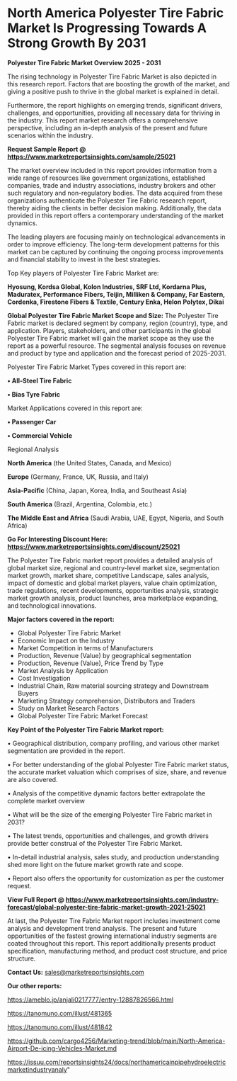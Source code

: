 # North America Polyester Tire Fabric Market Is Progressing Towards A Strong Growth By 2031

<Strong> Polyester Tire Fabric Market Overview 2025 - 2031</strong>

The rising technology in Polyester Tire Fabric Market is also depicted in this research report. Factors that are boosting the growth of the market, and giving a positive push to thrive in the global market is explained in detail.

Furthermore, the report highlights on emerging trends, significant drivers, challenges, and opportunities, providing all necessary data for thriving in the industry. This report market research offers a comprehensive perspective, including an in-depth analysis of the present and future scenarios within the industry.

<strong>Request Sample Report @ <a href=https://www.marketreportsinsights.com/sample/25021>https://www.marketreportsinsights.com/sample/25021</a></strong>

The market overview included in this report provides information from a wide range of resources like government organizations, established companies, trade and industry associations, industry brokers and other such regulatory and non-regulatory bodies. The data acquired from these organizations authenticate the Polyester Tire Fabric research report, thereby aiding the clients in better decision making. Additionally, the data provided in this report offers a contemporary understanding of the market dynamics.

The leading players are focusing mainly on technological advancements in order to improve efficiency. The long-term development patterns for this market can be captured by continuing the ongoing process improvements and financial stability to invest in the best strategies.

Top Key players of Polyester Tire Fabric Market are:

<strong>Hyosung, Kordsa Global, Kolon Industries, SRF Ltd, Kordarna Plus, Maduratex, Performance Fibers, Teijin, Milliken & Company, Far Eastern, Cordenka, Firestone Fibers & Textile, Century Enka, Helon Polytex, Dikai</strong>

<strong><b>Global Polyester Tire Fabric Market Scope and Size:</b></strong>
The Polyester Tire Fabric market is declared segment by company, region (country), type, and application. Players, stakeholders, and other participants in the global Polyester Tire Fabric market will gain the market scope as they use the report as a powerful resource. The segmental analysis focuses on revenue and product by type and application and the forecast period of 2025-2031.

Polyester Tire Fabric Market Types covered in this report are:

<strong>• All-Steel Tire Fabric

• Bias Tyre Fabric</strong>

Market Applications covered in this report are:

<strong>• Passenger Car

• Commercial Vehicle</strong> 

Regional Analysis

<strong>North America</strong> (the United States, Canada, and Mexico)

<strong>Europe</strong> (Germany, France, UK, Russia, and Italy)

<strong>Asia-Pacific</strong> (China, Japan, Korea, India, and Southeast Asia)

<strong>South America</strong> (Brazil, Argentina, Colombia, etc.)

<strong>The Middle East and Africa</strong> (Saudi Arabia, UAE, Egypt, Nigeria, and South Africa)

<strong>Go For Interesting Discount Here: <a href=https://www.marketreportsinsights.com/discount/25021>https://www.marketreportsinsights.com/discount/25021</a></strong>

The Polyester Tire Fabric market report provides a detailed analysis of global market size, regional and country-level market size, segmentation market growth, market share, competitive Landscape, sales analysis, impact of domestic and global market players, value chain optimization, trade regulations, recent developments, opportunities analysis, strategic market growth analysis, product launches, area marketplace expanding, and technological innovations.

<strong><b>Major factors covered in the report:</b></strong>
<ul>
  <li>Global Polyester Tire Fabric Market </li>
  <li>Economic Impact on the Industry</li>
  <li>Market Competition in terms of Manufacturers</li>
  <li>Production, Revenue (Value) by geographical segmentation</li>
  <li>Production, Revenue (Value), Price Trend by Type</li>
  <li>Market Analysis by Application</li>
  <li>Cost Investigation</li>
  <li>Industrial Chain, Raw material sourcing strategy and Downstream Buyers</li>
  <li>Marketing Strategy comprehension, Distributors and Traders</li>
  <li>Study on Market Research Factors</li>
  <li>Global Polyester Tire Fabric Market Forecast</li>
</ul>

<strong><b>Key Point of the Polyester Tire Fabric Market report:</b></strong>

• Geographical distribution, company profiling, and various other market segmentation are provided in the report.

• For better understanding of the global Polyester Tire Fabric market status, the accurate market valuation which comprises of size, share, and revenue are also covered.

• Analysis of the competitive dynamic factors better extrapolate the complete market overview

• What will be the size of the emerging Polyester Tire Fabric market in 2031?

• The latest trends, opportunities and challenges, and growth drivers provide better construal of the Polyester Tire Fabric Market.

• In-detail industrial analysis, sales study, and production understanding shed more light on the future market growth rate and scope.

• Report also offers the opportunity for customization as per the customer request.

<strong><b>View Full Report @ <a href=https://www.marketreportsinsights.com/industry-forecast/global-polyester-tire-fabric-market-growth-2021-25021>https://www.marketreportsinsights.com/industry-forecast/global-polyester-tire-fabric-market-growth-2021-25021</a></b></strong>


At last, the Polyester Tire Fabric Market report includes investment come analysis and development trend analysis. The present and future opportunities of the fastest growing international industry segments are coated throughout this report. This report additionally presents product specification, manufacturing method, and product cost structure, and price structure.

<strong>Contact Us:</strong>
sales@marketreportsinsights.com

<strong>Our other reports:</strong>

<a href=https://ameblo.jp/anjali0217777/entry-12887826566.html>https://ameblo.jp/anjali0217777/entry-12887826566.html</a>

<a href=https://tanomuno.com/illust/481365>https://tanomuno.com/illust/481365</a>

<a href=https://tanomuno.com/illust/481842>https://tanomuno.com/illust/481842</a>

<a href=https://github.com/cargo4256/Marketing-trend/blob/main/North-America-Airport-De-icing-Vehicles-Market.md>https://github.com/cargo4256/Marketing-trend/blob/main/North-America-Airport-De-icing-Vehicles-Market.md</a>

<a href=https://issuu.com/reportsinsights24/docs/northamericainpipehydroelectricmarketindustryanaly>https://issuu.com/reportsinsights24/docs/northamericainpipehydroelectricmarketindustryanaly</a>"
